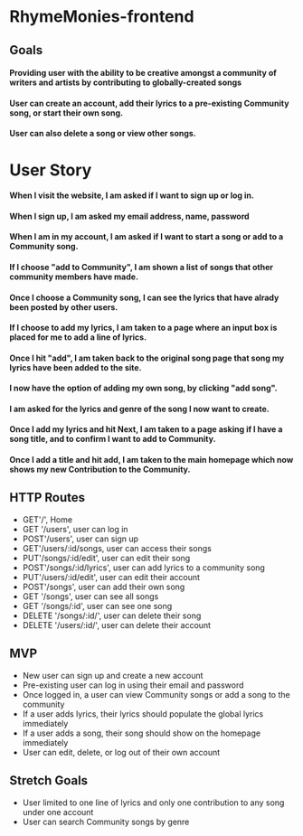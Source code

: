 # RhymeMonies-frontend

## Goals

#### Providing user with the ability to be creative amongst a community of writers and artists by contributing to globally-created songs

#### User can create an account, add their lyrics to a pre-existing Community song, or start their own song.

#### User can also delete a song or view other songs.


# User Story

#### When I visit the website, I am asked if I want to sign up or log in.

#### When I sign up, I am asked my email address, name, password

#### When I am in my account, I am asked if I want to start a song or add to a Community song.

#### If I choose "add to Community", I am shown a list of songs that other community members have made.

#### Once I choose a Community song, I can see the lyrics that have alrady been posted by other users.

#### If I choose to add my lyrics, I am taken to a page where an input box is placed for me to add a line of lyrics.

#### Once I hit "add", I am taken back to the original song page that song my lyrics have been added to the site.

#### I now have the option of adding my own song, by clicking "add song".

#### I am asked for the lyrics and genre of the song I now want to create.

#### Once I add my lyrics and hit Next, I am taken to a page asking if I have a song title, and to confirm I want to add to Community.

#### Once I add a title and hit add, I am taken to the main homepage which now shows my new Contribution to the Community.


## HTTP Routes

* GET'/', Home
* GET '/users', user can log in
* POST'/users', user can sign up 
* GET'/users/:id/songs, user can access their songs
* PUT'/songs/:id/edit', user can edit their song
* POST'/songs/:id/lyrics', user can add lyrics to a community song
* PUT'/users/:id/edit', user can edit their account
* POST'/songs', user can add their own song
* GET '/songs', user can see all songs
* GET '/songs/:id', user can see one song
* DELETE '/songs/:id/', user can delete their song
* DELETE '/users/:id/', user can delete their account



## MVP

* New user can sign up and create a new account
* Pre-existing user can log in using their email and password
* Once logged in, a user can view Community songs or add a song to the community
* If a user adds lyrics, their lyrics should populate the global lyrics immediately
* If a user adds a song, their song should show on the homepage immediately
* User can edit, delete, or log out of their own account


## Stretch Goals

* User limited to one line of lyrics and only one contribution to any song under one account
* User can search Community songs by genre




